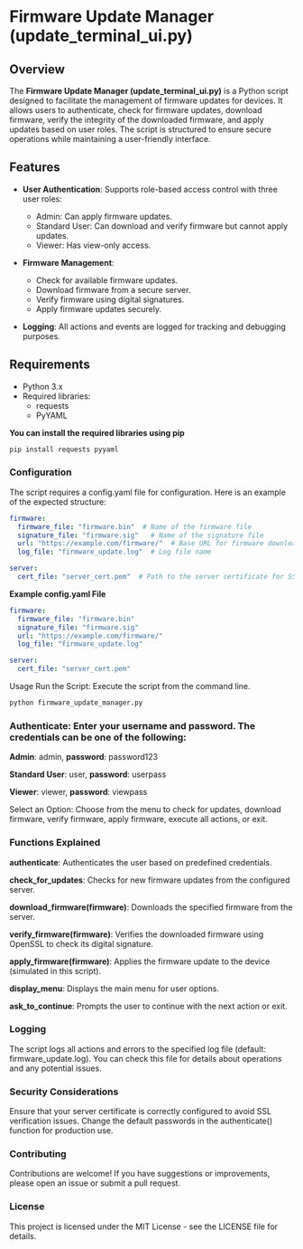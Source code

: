 # Firmware Update Manager (update_terminal_ui.py)

## Overview

The **Firmware Update Manager (update_terminal_ui.py)** is a Python script designed to facilitate the management of firmware updates for devices. It allows users to authenticate, check for firmware updates, download firmware, verify the integrity of the downloaded firmware, and apply updates based on user roles. The script is structured to ensure secure operations while maintaining a user-friendly interface.

## Features

- **User Authentication**: Supports role-based access control with three user roles:
  - Admin: Can apply firmware updates.
  - Standard User: Can download and verify firmware but cannot apply updates.
  - Viewer: Has view-only access.
  
- **Firmware Management**:
  - Check for available firmware updates.
  - Download firmware from a secure server.
  - Verify firmware using digital signatures.
  - Apply firmware updates securely.

- **Logging**: All actions and events are logged for tracking and debugging purposes.

## Requirements

- Python 3.x
- Required libraries:
  - requests
  - PyYAML

**You can install the required libraries using pip**

```bash
pip install requests pyyaml
```
### Configuration
The script requires a config.yaml file for configuration. Here is an example of the expected structure:

```yaml
firmware:
  firmware_file: "firmware.bin"  # Name of the firmware file
  signature_file: "firmware.sig"   # Name of the signature file
  url: "https://example.com/firmware/"  # Base URL for firmware downloads
  log_file: "firmware_update.log"  # Log file name

server:
  cert_file: "server_cert.pem"  # Path to the server certificate for SSL verification
```

**Example config.yaml File**
```yaml
firmware:
  firmware_file: "firmware.bin"
  signature_file: "firmware.sig"
  url: "https://example.com/firmware/"
  log_file: "firmware_update.log"

server:
  cert_file: "server_cert.pem"
```
Usage
Run the Script: Execute the script from the command line.

```bash
python firmware_update_manager.py
```

### Authenticate: Enter your username and password. The credentials can be one of the following:

**Admin**: admin, **password**: password123

**Standard User**: user, **password**: userpass

**Viewer**: viewer, **password**: viewpass

Select an Option: Choose from the menu to check for updates, download firmware, verify firmware, apply firmware, execute all actions, or exit.

### Functions Explained 
**authenticate**: Authenticates the user based on predefined credentials. 

**check_for_updates**: Checks for new firmware updates from the configured server.

**download_firmware(firmware)**: Downloads the specified firmware from the server.

**verify_firmware(firmware)**: Verifies the downloaded firmware using OpenSSL to check its digital signature.

**apply_firmware(firmware)**: Applies the firmware update to the device (simulated in this script).

**display_menu**: Displays the main menu for user options.

**ask_to_continue**: Prompts the user to continue with the next action or exit.

### Logging
The script logs all actions and errors to the specified log file (default: firmware_update.log). You can check this file for details about operations and any potential issues.

### Security Considerations
Ensure that your server certificate is correctly configured to avoid SSL verification issues.
Change the default passwords in the authenticate() function for production use.

### Contributing
Contributions are welcome! If you have suggestions or improvements, please open an issue or submit a pull request.

### License
This project is licensed under the MIT License - see the LICENSE file for details.
